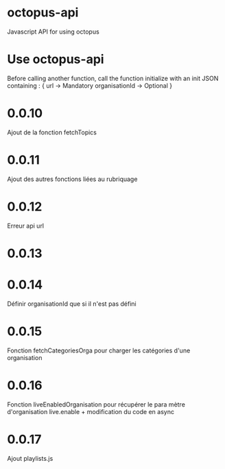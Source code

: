 # octopus-api
Javascript API for using octopus 

# Use octopus-api
Before calling another function, call the function initialize with an init JSON containing : 
{
    url -> Mandatory
    organisationId -> Optional
}

# 0.0.10 
Ajout de la fonction fetchTopics

# 0.0.11
Ajout des autres fonctions liées au rubriquage

# 0.0.12
Erreur api url

# 0.0.13 
# 0.0.14 
Définir organisationId que si il n'est pas défini

# 0.0.15
Fonction fetchCategoriesOrga pour charger les catégories d'une organisation

# 0.0.16
Fonction liveEnabledOrganisation pour récupérer le para mètre d'organisation live.enable + modification du code en async

# 0.0.17
Ajout playlists.js